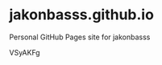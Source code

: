 # jakonbasss.github.io
Personal GitHub Pages site for jakonbasss































VSyAKFg

